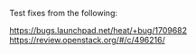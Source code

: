Test fixes from the following:

https://bugs.launchpad.net/heat/+bug/1709682
https://review.openstack.org/#/c/496216/
